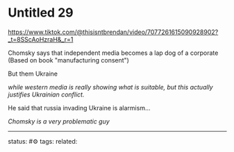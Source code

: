 # Untitled 29
https://www.tiktok.com/@thisisntbrendan/video/7077261615090928902?_t=8SScAoHzraH&_r=1

Chomsky says that independent media becomes a lap dog of a corporate
(Based on book "manufacturing consent")

But them Ukraine

*while western media is really showing what is suitable, but this actually justifies Ukrainian conflict.*

He said that russia invading Ukraine is alarmism...

*Chomsky is a very problematic guy*



---
status: #⚙️ 
tags: 
related: 